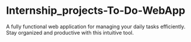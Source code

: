 # Internship_projects-To-Do-WebApp
A fully functional web application for managing your daily tasks efficiently. Stay organized and productive with this intuitive tool.
